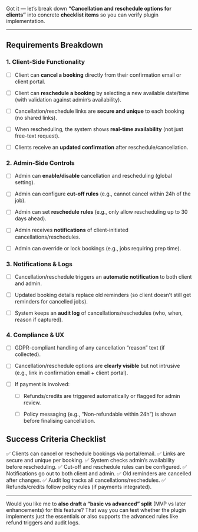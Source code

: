 Got it — let’s break down **“Cancellation and reschedule options for clients”** into concrete **checklist items** so you can verify plugin implementation.

---

## **Requirements Breakdown**

### 1. Client-Side Functionality

* [ ] Client can **cancel a booking** directly from their confirmation email or client portal.
* [ ] Client can **reschedule a booking** by selecting a new available date/time (with validation against admin’s availability).
* [ ] Cancellation/reschedule links are **secure and unique** to each booking (no shared links).
* [ ] When rescheduling, the system shows **real-time availability** (not just free-text request).
* [ ] Clients receive an **updated confirmation** after reschedule/cancellation.




### 2. Admin-Side Controls

* [ ] Admin can **enable/disable** cancellation and rescheduling (global setting).
* [ ] Admin can configure **cut-off rules** (e.g., cannot cancel within 24h of the job).
* [ ] Admin can set **reschedule rules** (e.g., only allow rescheduling up to 30 days ahead).
* [ ] Admin receives **notifications** of client-initiated cancellations/reschedules.
* [ ] Admin can override or lock bookings (e.g., jobs requiring prep time).




### 3. Notifications & Logs

* [ ] Cancellation/reschedule triggers an **automatic notification** to both client and admin.
* [ ] Updated booking details replace old reminders (so client doesn’t still get reminders for cancelled jobs).
* [ ] System keeps an **audit log** of cancellations/reschedules (who, when, reason if captured).



### 4. Compliance & UX

* [ ] GDPR-compliant handling of any cancellation “reason” text (if collected).
* [ ] Cancellation/reschedule options are **clearly visible** but not intrusive (e.g., link in confirmation email + client portal).
* [ ] If payment is involved:

  * [ ] Refunds/credits are triggered automatically or flagged for admin review.
  * [ ] Policy messaging (e.g., “Non-refundable within 24h”) is shown before finalising cancellation.




## **Success Criteria Checklist**

✅ Clients can cancel or reschedule bookings via portal/email.
✅ Links are secure and unique per booking.
✅ System checks admin’s availability before rescheduling.
✅ Cut-off and reschedule rules can be configured.
✅ Notifications go out to both client and admin.
✅ Old reminders are cancelled after changes.
✅ Audit log tracks all cancellations/reschedules.
✅ Refunds/credits follow policy rules (if payments integrated).

---

Would you like me to **also draft a “basic vs advanced” split** (MVP vs later enhancements) for this feature? That way you can test whether the plugin implements just the essentials or also supports the advanced rules like refund triggers and audit logs.
